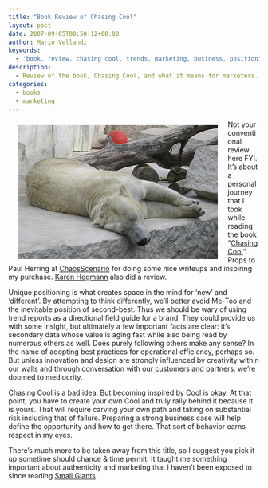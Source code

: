 ```yaml
---
title: "Book Review of Chasing Cool"
layout: post
date: 2007-09-05T00:50:12+00:00
author: Mario Vellandi
keywords:
  - 'book, review, chasing cool, trends, marketing, business, positioning, brand, design, authenticity '
description:
  - Review of the book, Chasing Cool, and what it means for marketers. While the concept of "cool" is based on trends, there are certain key attributes that make it so.
categories:
  - books
  - marketing
---
```

<img src="/images/2008/polarbear.jpg" alt="polar bear photo" hspace="20" vspace="10" align="left" />Not your conventional review here FYI. It&#8217;s about a personal journey that I took while reading the book &#8220;[Chasing Cool](http://www.amazon.com/gp/product/0743497090?ie=UTF8&tag=melodinmarke-20&linkCode=as2&camp=1789&creative=390957&creativeASIN=0743497090)&#8220;. Props to Paul Herring at [ChaosScenario](http://www.chaosscenario.com/main/ "chaos scenario blog") for doing some nice writeups and inspiring my purchase. [Karen Hegmann](http://karenhegmann.typepad.com/tellingthestory/ "karen hegmann's blog") also did a review.

Unique positioning is what creates space in the mind for &#8216;new&#8217; and &#8216;different&#8217;. By attempting to think differently, we&#8217;ll better avoid Me-Too and the inevitable position of second-best. Thus we should be wary of using trend reports as a directional field guide for a brand. They could provide us with some insight, but ultimately a few important facts are clear: it&#8217;s secondary data whose value is aging fast while also being read by numerous others as well. Does purely following others make any sense? In the name of adopting best practices for operational efficiency, perhaps so. But unless innovation and design are strongly influenced by creativity within our walls and through conversation with our customers and partners, we&#8217;re doomed to mediocrity.

Chasing Cool is a bad idea. But becoming inspired by Cool is okay. At that point, you have to create your own Cool and truly rally behind it because it is yours. That will require carving your own path and taking on substantial risk including that of failure. Preparing a strong business case will help define the opportunity and how to get there. That sort of behavior earns respect in my eyes.

There&#8217;s much more to be taken away from this title, so I suggest you pick it up sometime should chance & time permit. It taught me something important about authenticity and marketing that I haven&#8217;t been exposed to since reading [Small Giants](http://www.amazon.com/gp/product/1591841496?ie=UTF8&tag=melodinmarke-20&linkCode=as2&camp=1789&creative=390957&creativeASIN=1591841496).
